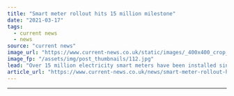 ```yaml
---
title: "Smart meter rollout hits 15 million milestone"
date: "2021-03-17"
tags: 
  - current news
  - news
source: "current news"
image_url: "https://www.current-news.co.uk/static/images/_400x400_crop_center-center/Metering_--_Getty.jpg"
image_fp: "/assets/img/post_thumbnails/112.jpg"
lead: "​Over 15 million electricity smart meters have been installed since the rollout began in 2012, reaching a new milestone for the programme."
article_url: "https://www.current-news.co.uk/news/smart-meter-rollout-hits-15-million-milestone?utm_source=rss-feeds&utm_medium=rss&utm_campaign=rss"
---
```


---
